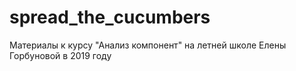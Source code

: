 # spread_the_cucumbers
Материалы к курсу "Анализ компонент" на летней школе Елены Горбуновой в 2019 году
